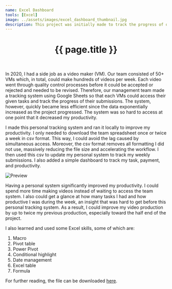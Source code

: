 ```yaml
---
name: Excel Dashboard
tools: [Excel]
image: ../assets/images/excel_dashboard_thumbnail.jpg
description: This project was initially made to track the progress of one of my side jobs. The dashboard was later added as a quick evaluation of my performance.
---
```


<!-- <h1 align="center">Excel Dashboard</h1> -->
<h1 align="center"><b>{{ page.title }}</b></h1><br>

In 2020, I had a side job as a video maker (VM). Our team consisted of 50+ VMs which, in total, could make hundreds of videos per week. Each video went through quality control processes before it could be accepted or rejected and needed to be revised. Therefore, our management team made a tracking system using Google Sheets so that each VMs could access their given tasks and track the progress of their submissions. The system, however, quickly became less efficient since the data exponentially increased as the project progressed. The system was so hard to access at one point that it decreased my productivity.

I made this personal tracking system and ran it locally to improve my productivity. I only needed to download the team spreadsheet once or twice a week in csv format. This way, I could avoid the lag caused by simultaneous access. Moreover, the csv format removes all formatting I did not use, massively reducing the file size and accelerating the workflow. I then used this csv to update my personal system to track my weekly submissions. I also added a simple dashboard to track my task, payment, and productivity.

![Preview](../assets/gif/personal-dashboard.gif)

Having a personal system significantly improved my productivity. I could spend more time making videos instead of waiting to access the team system. I also could get a glance at how many tasks I had and how productive I was during the week, an insight that was hard to get before this personal tracking system. As a result, I could improve my video production by up to twice my previous production, especially toward the half end of the project.

I also learned and used some Excel skills, some of which are:
1. Macro
1. Pivot table
1. Power Pivot
1. Conditional highlight
1. Date management
1. Excel table
1. Formula

For further reading, the file can be downloaded <a href="../assets/excel/Personal dashboard.xlsm" download>here</a>.